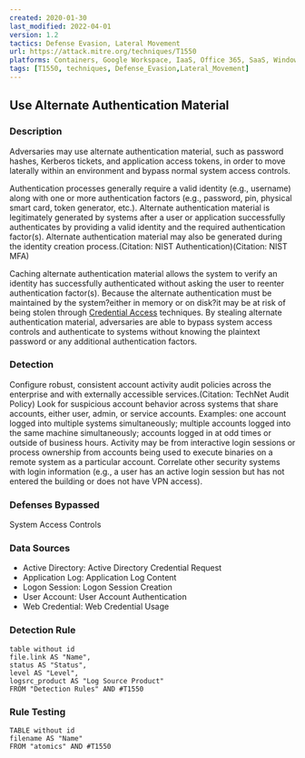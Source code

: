 ```yaml
---
created: 2020-01-30
last_modified: 2022-04-01
version: 1.2
tactics: Defense Evasion, Lateral Movement
url: https://attack.mitre.org/techniques/T1550
platforms: Containers, Google Workspace, IaaS, Office 365, SaaS, Windows
tags: [T1550, techniques, Defense_Evasion,Lateral_Movement]
---
```


## Use Alternate Authentication Material

### Description

Adversaries may use alternate authentication material, such as password hashes, Kerberos tickets, and application access tokens, in order to move laterally within an environment and bypass normal system access controls. 

Authentication processes generally require a valid identity (e.g., username) along with one or more authentication factors (e.g., password, pin, physical smart card, token generator, etc.). Alternate authentication material is legitimately generated by systems after a user or application successfully authenticates by providing a valid identity and the required authentication factor(s). Alternate authentication material may also be generated during the identity creation process.(Citation: NIST Authentication)(Citation: NIST MFA)

Caching alternate authentication material allows the system to verify an identity has successfully authenticated without asking the user to reenter authentication factor(s). Because the alternate authentication must be maintained by the system?either in memory or on disk?it may be at risk of being stolen through [Credential Access](https://attack.mitre.org/tactics/TA0006) techniques. By stealing alternate authentication material, adversaries are able to bypass system access controls and authenticate to systems without knowing the plaintext password or any additional authentication factors.


### Detection

Configure robust, consistent account activity audit policies across the enterprise and with externally accessible services.(Citation: TechNet Audit Policy) Look for suspicious account behavior across systems that share accounts, either user, admin, or service accounts. Examples: one account logged into multiple systems simultaneously; multiple accounts logged into the same machine simultaneously; accounts logged in at odd times or outside of business hours. Activity may be from interactive login sessions or process ownership from accounts being used to execute binaries on a remote system as a particular account. Correlate other security systems with login information (e.g., a user has an active login session but has not entered the building or does not have VPN access).

### Defenses Bypassed

System Access Controls

### Data Sources

  - Active Directory: Active Directory Credential Request
  -  Application Log: Application Log Content
  -  Logon Session: Logon Session Creation
  -  User Account: User Account Authentication
  -  Web Credential: Web Credential Usage
### Detection Rule

```dataview
table without id
file.link AS "Name",
status AS "Status",
level AS "Level",
logsrc_product AS "Log Source Product"
FROM "Detection Rules" AND #T1550
```

### Rule Testing

```dataview
TABLE without id
filename AS "Name"
FROM "atomics" AND #T1550
```
